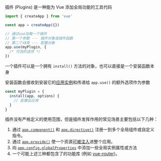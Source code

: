 插件 (Plugins) 是一种能为 Vue 添加全局功能的工具代码

```ts
import { createApp } from 'vue'

const app = createApp({})

// 通过use加载一个插件
// 第一个参数 --- 插件对象或插件函数
// 第二个线束 --- 配置对象
app.use(myPlugin, {
  /* 可选的选项 */
})
```



一个插件可以是一个拥有 `install()` 方法的对象，也可以直接是一个安装函数本身

安装函数会接收到安装它的[应用实例](https://cn.vuejs.org/api/application.html)和传递给 `app.use()` 的额外选项作为参数

```ts
const myPlugin = {
  install(app, options) {
    // 配置此应用
  }
}
```



插件没有严格定义的使用范围，但是插件发挥作用的常见场景主要包括以下几种：

1. 通过 [`app.component()`](https://cn.vuejs.org/api/application.html#app-component) 和 [`app.directive()`](https://cn.vuejs.org/api/application.html#app-directive) 注册一到多个全局组件或自定义指令。
2. 通过 [`app.provide()`](https://cn.vuejs.org/api/application.html#app-provide) 使一个资源[可被注入](https://cn.vuejs.org/guide/components/provide-inject.html)进整个应用。
3. 向 [`app.config.globalProperties`](https://cn.vuejs.org/api/application.html#app-config-globalproperties) 中添加一些全局实例属性或方法
4. 一个可能上述三种都包含了的功能库 (例如 [vue-router](https://github.com/vuejs/vue-router-next))。

